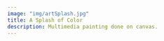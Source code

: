 ```yaml
---
image: "img/artSplash.jpg"
title: A Splash of Color
description: Multimedia painting done on canvas.
---
```

